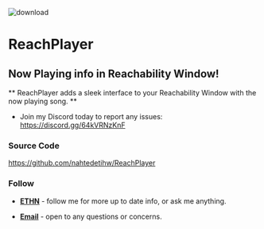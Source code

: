 ![download](https://i.ibb.co/K0J9F3K/banner.png)

# ReachPlayer

## Now Playing info in Reachability Window!

** ReachPlayer adds a sleek interface to your Reachability Window with the now playing song. **

* Join my Discord today to report any issues: https://discord.gg/64kVRNzKnF

### Source Code
https://github.com/nahtedetihw/ReachPlayer

### Follow

* [**ETHN**](https://twitter.com/ethanwhited) - follow me for more up to date info, or ask me anything.

* [**Email**](mailto:ethanwhited2208@gmail.com) - open to any questions or concerns.
